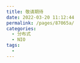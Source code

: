 ```yaml
---
title: 敬请期待
date: 2022-03-20 11:12:44
permalink: /pages/87065a/
categories:
  - 分布式
  - NIO
tags:
  - 
---
```

